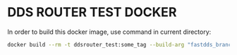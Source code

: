 # DDS ROUTER TEST DOCKER

In order to build this docker image, use command in current directory:

```sh
docker build --rm -t ddsrouter_test:some_tag --build-arg "fastdds_branch=master" --build-arg "devutils_branch=main" --build-arg "ddspipe_branch=main" --build-arg "ddsrouter_branch=main" .
```
